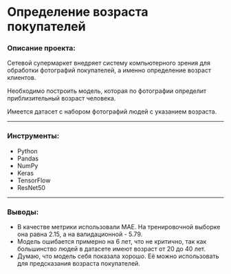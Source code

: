 # Определение возраста покупателей

### Описание проекта:

Сетевой супермаркет внедряет систему компьютерного зрения для обработки фотографий покупателей, а именно определение возраст клиентов.

Необходимо построить модель, которая по фотографии определит приблизительный возраст человека.

Имеется датасет с набором фотографий людей с указанием возраста.

------------------------------------------------------------

### Инструменты:

* Python
* Pandas
* NumPy
* Keras
* TensorFlow
* ResNet50

-----------------------------------------

### Выводы:

* В качестве метрики использовали MAE. На тренировочной выборке она равна 2.15, а на валидационной - 5.79.
* Модель ошибается примерно на 6 лет, что не критично, так как большинство людей в датасете имеют возраст от 20 до 40 лет.
* Думаю, что модель себя показала хорошо. Её можно использовать для предсказания возраста покупателей.
